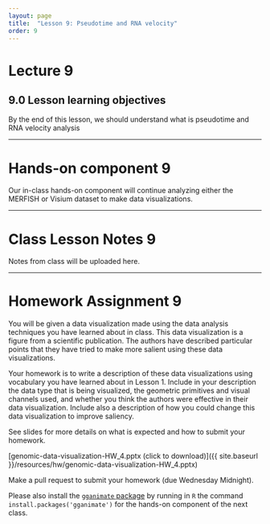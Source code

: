 ```yaml
---
layout: page
title:  "Lesson 9: Pseudotime and RNA velocity"
order: 9
---
```


# Lecture 9

## 9.0 Lesson learning objectives

By the end of this lesson, we should understand what is pseudotime and RNA velocity analysis

---

# Hands-on component 9

Our in-class hands-on component will continue analyzing either the MERFISH or Visium dataset to make data visualizations. 

---

# Class Lesson Notes 9

Notes from class will be uploaded here.

---

# Homework Assignment 9

You will be given a data visualization made using the data analysis techniques you have learned about in class. This data visualization is a figure from a scientific publication. The authors have described particular points that they have tried to make more salient using these data visualizations. 

Your homework is to write a description of these data visualizations using vocabulary you have learned about in Lesson 1. Include in your description the data type that is being visualized, the geometric primitives and visual channels used, and whether you think the authors were effective in their data visualization. Include also a description of how you could change this data visualization to improve saliency. 

See slides for more details on what is expected and how to submit your homework. 

[genomic-data-visualization-HW_4.pptx (click to download)]({{ site.baseurl }}/resources/hw/genomic-data-visualization-HW_4.pptx)

Make a pull request to submit your homework (due Wednesday Midnight).

Please also install the [`gganimate` package](https://cran.r-project.org/web/packages/gganimate/index.html) by running in `R` the command `install.packages('gganimate')` for the hands-on component of the next class.
